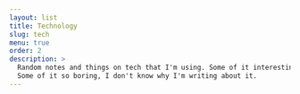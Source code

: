 ```yaml
---
layout: list
title: Technology
slug: tech
menu: true
order: 2
description: >
  Random notes and things on tech that I'm using. Some of it interesting, some of it useful.
  Some of it so boring, I don't know why I'm writing about it.
---
```

